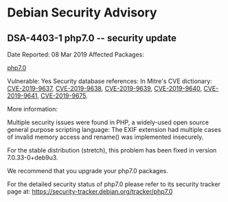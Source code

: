 
Debian Security Advisory
========================


DSA-4403-1 php7.0 -- security update
------------------------------------



Date Reported:
08 Mar 2019
Affected Packages:

[php7.0](https://packages.debian.org/src:php7.0)

Vulnerable:
Yes
Security database references:
In Mitre's CVE dictionary: [CVE-2019-9637](https://security-tracker.debian.org/tracker/CVE-2019-9637), [CVE-2019-9638](https://security-tracker.debian.org/tracker/CVE-2019-9638), [CVE-2019-9639](https://security-tracker.debian.org/tracker/CVE-2019-9639), [CVE-2019-9640](https://security-tracker.debian.org/tracker/CVE-2019-9640), [CVE-2019-9641](https://security-tracker.debian.org/tracker/CVE-2019-9641), [CVE-2019-9675](https://security-tracker.debian.org/tracker/CVE-2019-9675).  

More information:

Multiple security issues were found in PHP, a widely-used open source
general purpose scripting language: The EXIF extension had multiple cases
of invalid memory access and rename() was implemented insecurely.


For the stable distribution (stretch), this problem has been fixed in
version 7.0.33-0+deb9u3.


We recommend that you upgrade your php7.0 packages.


For the detailed security status of php7.0 please refer to
its security tracker page at:
<https://security-tracker.debian.org/tracker/php7.0>






